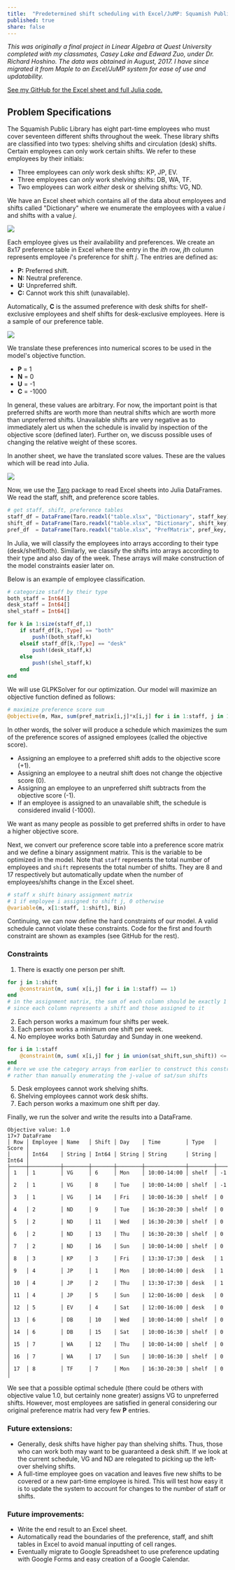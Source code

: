 ```yaml
---
title:  "Predetermined shift scheduling with Excel/JuMP: Squamish Public Library"
published: true
share: false
---
```


*This was originally a final project in Linear Algebra at Quest University completed with my classmates, Casey Lake and Edward Zuo, under Dr. Richard Hoshino. The data was obtained in August, 2017. I have since migrated it from Maple to an Excel/JuMP system for ease of use and updatability.*

[See my GitHub for the Excel sheet and full Julia code.](https://github.com/jsnhu/spl-schedule)

## Problem Specifications

The Squamish Public Library has eight part-time employees who must cover seventeen different shifts throughout the week. These library shifts are classified into two types: shelving shifts and circulation (desk) shifts. Certain employees can only work certain shifts. We refer to these employees by their initials:
* Three employees can *only* work desk shifts: KP, JP, EV.
* Three employees can *only* work shelving shifts: DB, WA, TF.
* Two employees can work *either* desk or shelving shifts: VG, ND.

We have an Excel sheet which contains all of the data about employees and shifts called "Dictionary" where we enumerate the employees with a value *i* and shifts with a value *j*.

<img src="/assets/images/dictionarysheet.png">

Each employee gives us their availability and preferences. We create an 8x17 preference table in Excel where the entry in the *ith* row, *jth* column represents employee *i*'s preference for shift *j*. The entries are defined as:
* **P:** Preferred shift.
* **N:** Neutral preference.
* **U:** Unpreferred shift.
* **C:** Cannot work this shift (unavailable).

Automatically, **C** is the assumed preference with desk shifts for shelf-exclusive employees and shelf shifts for desk-exclusive employees. Here is a sample of our preference table.

<img src="/assets/images/newpref.PNG">

We translate these preferences into numerical scores to be used in the model's objective function.
* **P** = 1
* **N** = 0
* **U** = -1
* **C** = -1000

In general, these values are arbitrary. For now, the important point is that preferred shifts are worth more than neutral shifts which are worth more than unpreferred shifts. Unavailable shifts are very negative as to immediately alert us when the schedule is invalid by inspection of the objective score (defined later). Further on, we discuss possible uses of changing the relative weight of these scores.

In another sheet, we have the translated score values. These are the values which will be read into Julia.

<img src="/assets/images/newpref1.PNG">

Now, we use the [Taro](https://github.com/aviks/Taro.jl) package to read Excel sheets into Julia DataFrames. We read the staff, shift, and preference score tables.

```julia
# get staff, shift, preference tables
staff_df = DataFrame(Taro.readxl("table.xlsx", "Dictionary", staff_key))
shift_df = DataFrame(Taro.readxl("table.xlsx", "Dictionary", shift_key))
pref_df  = DataFrame(Taro.readxl("table.xlsx", "PrefMatrix", pref_key, header = false))
```

In Julia, we will classify the employees into arrays according to their type (desk/shelf/both). Similarly, we classify the shifts into arrays according to their type and also day of the week. These arrays will make construction of the model constraints easier later on.

Below is an example of employee classification.
```julia
# categorize staff by their type
both_staff = Int64[]
desk_staff = Int64[]
shel_staff = Int64[]

for k in 1:size(staff_df,1)
    if staff_df[k,:Type] == "both"
        push!(both_staff,k)
    elseif staff_df[k,:Type] == "desk"
        push!(desk_staff,k)
    else
        push!(shel_staff,k)
    end
end
```

We will use GLPKSolver for our optimization. Our model will maximize an objective function defined as follows:
```julia
# maximize preference score sum
@objective(m, Max, sum(pref_matrix[i,j]*x[i,j] for i in 1:staff, j in 1:shift))
```
In other words, the solver will produce a schedule which maximizes the sum of the preference scores of assigned employees (called the objective score).
* Assigning an employee to a preferred shift adds to the objective score (+1).
* Assigning an employee to a neutral shift does not change the objective score (0).
* Assigning an employee to an unpreferred shift subtracts from the objective score (-1).
* If an employee is assigned to an unavailable shift, the schedule is considered invalid (-1000).

We want as many people as possible to get preferred shifts in order to have a higher objective score.

Next, we convert our preference score table into a preference score matrix and we define a binary assignment matrix. This is the variable to be optimized in the model. Note that `staff` represents the total number of employees and `shift` represents the total number of shifts. They are 8 and 17 respectively but automatically update when the number of employees/shifts change in the Excel sheet.

```julia
# staff x shift binary assignment matrix
# 1 if employee i assigned to shift j, 0 otherwise
@variable(m, x[1:staff, 1:shift], Bin)
```

Continuing, we can now define the hard constraints of our model. A valid schedule cannot violate these constraints. Code for the first and fourth constraint are shown as examples (see GitHub for the rest).
### Constraints
1. There is exactly one person per shift.
```julia
for j in 1:shift
    @constraint(m, sum( x[i,j] for i in 1:staff) == 1)
end
# in the assignment matrix, the sum of each column should be exactly 1
# since each column represents a shift and those assigned to it
```
2. Each person works a maximum four shifts per week.
3. Each person works a minimum one shift per week.
4. No employee works both Saturday and Sunday in one weekend.
```julia
for i in 1:staff
    @constraint(m, sum( x[i,j] for j in union(sat_shift,sun_shift)) <= 1)
end
# here we use the category arrays from earlier to construct this constraint easily
# rather than manually enumerating the j-value of sat/sun shifts
```
5. Desk employees cannot work shelving shifts.
6. Shelving employees cannot work desk shifts.
7. Each person works a maximum one shift per day.

Finally, we run the solver and write the results into a DataFrame.

```
Objective value: 1.0
17×7 DataFrame
│ Row │ Employee │ Name   │ Shift │ Day    │ Time        │ Type   │ Score │
│     │ Int64    │ String │ Int64 │ String │ String      │ String │ Int64 │
├─────┼──────────┼────────┼───────┼────────┼─────────────┼────────┼───────┤
│ 1   │ 1        │ VG     │ 6     │ Mon    │ 10:00-14:00 │ shelf  │ -1    │
│ 2   │ 1        │ VG     │ 8     │ Tue    │ 10:00-14:00 │ shelf  │ -1    │
│ 3   │ 1        │ VG     │ 14    │ Fri    │ 10:00-16:30 │ shelf  │ 0     │
│ 4   │ 2        │ ND     │ 9     │ Tue    │ 16:30-20:30 │ shelf  │ 0     │
│ 5   │ 2        │ ND     │ 11    │ Wed    │ 16:30-20:30 │ shelf  │ 0     │
│ 6   │ 2        │ ND     │ 13    │ Thu    │ 16:30-20:30 │ shelf  │ 0     │
│ 7   │ 2        │ ND     │ 16    │ Sun    │ 10:00-14:00 │ shelf  │ 0     │
│ 8   │ 3        │ KP     │ 3     │ Fri    │ 13:30-17:30 │ desk   │ 1     │
│ 9   │ 4        │ JP     │ 1     │ Mon    │ 10:00-14:00 │ desk   │ 1     │
│ 10  │ 4        │ JP     │ 2     │ Thu    │ 13:30-17:30 │ desk   │ 1     │
│ 11  │ 4        │ JP     │ 5     │ Sun    │ 12:00-16:00 │ desk   │ 0     │
│ 12  │ 5        │ EV     │ 4     │ Sat    │ 12:00-16:00 │ desk   │ 0     │
│ 13  │ 6        │ DB     │ 10    │ Wed    │ 10:00-14:00 │ shelf  │ 0     │
│ 14  │ 6        │ DB     │ 15    │ Sat    │ 10:00-16:30 │ shelf  │ 0     │
│ 15  │ 7        │ WA     │ 12    │ Thu    │ 10:00-14:00 │ shelf  │ 0     │
│ 16  │ 7        │ WA     │ 17    │ Sun    │ 10:00-16:30 │ shelf  │ 0     │
│ 17  │ 8        │ TF     │ 7     │ Mon    │ 16:30-20:30 │ shelf  │ 0     │
```

We see that a possible optimal schedule (there could be others with objective value 1.0, but certainly none greater) assigns VG to unpreferred shifts. However, most employees are satisfied in general considering our original preference matrix had very few **P** entries.

### Future extensions:
* Generally, desk shifts have higher pay than shelving shifts. Thus, those who can work both may want to be guaranteed a desk shift. If we look at the current schedule, VG and ND are relegated to picking up the left-over shelving shifts.
* A full-time employee goes on vacation and leaves five new shifts to be covered or a new part-time employee is hired. This will test how easy it is to update the system to account for changes to the number of staff or shifts.

### Future improvements:
* Write the end result to an Excel sheet.
* Automatically read the boundaries of the preference, staff, and shift tables in Excel to avoid manual inputting of cell ranges.
* Eventually migrate to Google Spreadsheet to use preference updating with Google Forms and easy creation of a Google Calendar.
